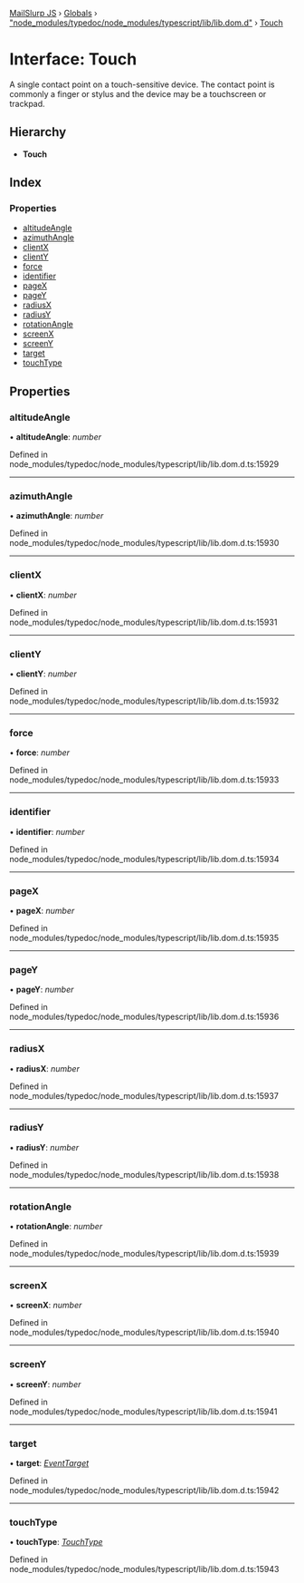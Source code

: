 [MailSlurp JS](../README.md) › [Globals](../globals.md) › ["node_modules/typedoc/node_modules/typescript/lib/lib.dom.d"](../modules/_node_modules_typedoc_node_modules_typescript_lib_lib_dom_d_.md) › [Touch](_node_modules_typedoc_node_modules_typescript_lib_lib_dom_d_.touch.md)

# Interface: Touch

A single contact point on a touch-sensitive device. The contact point is commonly a finger or stylus and the device may be a touchscreen or trackpad.

## Hierarchy

* **Touch**

## Index

### Properties

* [altitudeAngle](_node_modules_typedoc_node_modules_typescript_lib_lib_dom_d_.touch.md#altitudeangle)
* [azimuthAngle](_node_modules_typedoc_node_modules_typescript_lib_lib_dom_d_.touch.md#azimuthangle)
* [clientX](_node_modules_typedoc_node_modules_typescript_lib_lib_dom_d_.touch.md#clientx)
* [clientY](_node_modules_typedoc_node_modules_typescript_lib_lib_dom_d_.touch.md#clienty)
* [force](_node_modules_typedoc_node_modules_typescript_lib_lib_dom_d_.touch.md#force)
* [identifier](_node_modules_typedoc_node_modules_typescript_lib_lib_dom_d_.touch.md#identifier)
* [pageX](_node_modules_typedoc_node_modules_typescript_lib_lib_dom_d_.touch.md#pagex)
* [pageY](_node_modules_typedoc_node_modules_typescript_lib_lib_dom_d_.touch.md#pagey)
* [radiusX](_node_modules_typedoc_node_modules_typescript_lib_lib_dom_d_.touch.md#radiusx)
* [radiusY](_node_modules_typedoc_node_modules_typescript_lib_lib_dom_d_.touch.md#radiusy)
* [rotationAngle](_node_modules_typedoc_node_modules_typescript_lib_lib_dom_d_.touch.md#rotationangle)
* [screenX](_node_modules_typedoc_node_modules_typescript_lib_lib_dom_d_.touch.md#screenx)
* [screenY](_node_modules_typedoc_node_modules_typescript_lib_lib_dom_d_.touch.md#screeny)
* [target](_node_modules_typedoc_node_modules_typescript_lib_lib_dom_d_.touch.md#target)
* [touchType](_node_modules_typedoc_node_modules_typescript_lib_lib_dom_d_.touch.md#touchtype)

## Properties

###  altitudeAngle

• **altitudeAngle**: *number*

Defined in node_modules/typedoc/node_modules/typescript/lib/lib.dom.d.ts:15929

___

###  azimuthAngle

• **azimuthAngle**: *number*

Defined in node_modules/typedoc/node_modules/typescript/lib/lib.dom.d.ts:15930

___

###  clientX

• **clientX**: *number*

Defined in node_modules/typedoc/node_modules/typescript/lib/lib.dom.d.ts:15931

___

###  clientY

• **clientY**: *number*

Defined in node_modules/typedoc/node_modules/typescript/lib/lib.dom.d.ts:15932

___

###  force

• **force**: *number*

Defined in node_modules/typedoc/node_modules/typescript/lib/lib.dom.d.ts:15933

___

###  identifier

• **identifier**: *number*

Defined in node_modules/typedoc/node_modules/typescript/lib/lib.dom.d.ts:15934

___

###  pageX

• **pageX**: *number*

Defined in node_modules/typedoc/node_modules/typescript/lib/lib.dom.d.ts:15935

___

###  pageY

• **pageY**: *number*

Defined in node_modules/typedoc/node_modules/typescript/lib/lib.dom.d.ts:15936

___

###  radiusX

• **radiusX**: *number*

Defined in node_modules/typedoc/node_modules/typescript/lib/lib.dom.d.ts:15937

___

###  radiusY

• **radiusY**: *number*

Defined in node_modules/typedoc/node_modules/typescript/lib/lib.dom.d.ts:15938

___

###  rotationAngle

• **rotationAngle**: *number*

Defined in node_modules/typedoc/node_modules/typescript/lib/lib.dom.d.ts:15939

___

###  screenX

• **screenX**: *number*

Defined in node_modules/typedoc/node_modules/typescript/lib/lib.dom.d.ts:15940

___

###  screenY

• **screenY**: *number*

Defined in node_modules/typedoc/node_modules/typescript/lib/lib.dom.d.ts:15941

___

###  target

• **target**: *[EventTarget](_node_modules_typedoc_node_modules_typescript_lib_lib_dom_d_.eventtarget.md)*

Defined in node_modules/typedoc/node_modules/typescript/lib/lib.dom.d.ts:15942

___

###  touchType

• **touchType**: *[TouchType](../modules/_node_modules_typedoc_node_modules_typescript_lib_lib_dom_d_.md#touchtype)*

Defined in node_modules/typedoc/node_modules/typescript/lib/lib.dom.d.ts:15943

